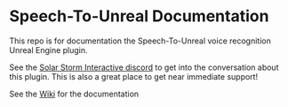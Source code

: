 # Speech-To-Unreal Documentation

This repo is for documentation the Speech-To-Unreal voice recognition Unreal Engine plugin.

See the [Solar Storm Interactive discord](https://discord.gg/zBXM6VC4r8) to get into the conversation about this plugin. This is also a great place to get near immediate support!

See the [Wiki](https://github.com/SolarStormInteractive/SpeechToLife_Docs/wiki) for the documentation
